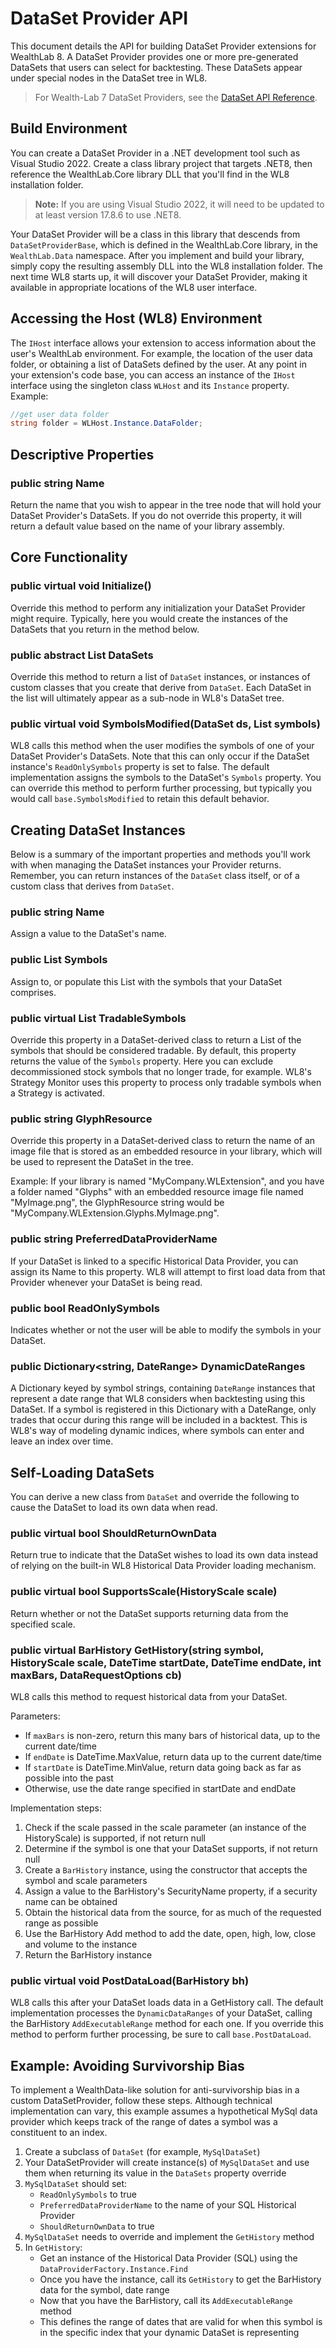# DataSet Provider API

This document details the API for building DataSet Provider extensions for WealthLab 8. A DataSet Provider provides one or more pre-generated DataSets that users can select for backtesting. These DataSets appear under special nodes in the DataSet tree in WL8.

> For Wealth-Lab 7 DataSet Providers, see the [DataSet API Reference](https://www.wealth-lab.com/Support/ApiReference/DataSet).

## Build Environment

You can create a DataSet Provider in a .NET development tool such as Visual Studio 2022. Create a class library project that targets .NET8, then reference the WealthLab.Core library DLL that you'll find in the WL8 installation folder.

> **Note:** If you are using Visual Studio 2022, it will need to be updated to at least version 17.8.6 to use .NET8.

Your DataSet Provider will be a class in this library that descends from `DataSetProviderBase`, which is defined in the WealthLab.Core library, in the `WealthLab.Data` namespace. After you implement and build your library, simply copy the resulting assembly DLL into the WL8 installation folder. The next time WL8 starts up, it will discover your DataSet Provider, making it available in appropriate locations of the WL8 user interface.

## Accessing the Host (WL8) Environment

The `IHost` interface allows your extension to access information about the user's WealthLab environment. For example, the location of the user data folder, or obtaining a list of DataSets defined by the user. At any point in your extension's code base, you can access an instance of the `IHost` interface using the singleton class `WLHost` and its `Instance` property. Example:

```csharp
//get user data folder
string folder = WLHost.Instance.DataFolder;
```

## Descriptive Properties

### public string Name
Return the name that you wish to appear in the tree node that will hold your DataSet Provider's DataSets. If you do not override this property, it will return a default value based on the name of your library assembly.

## Core Functionality

### public virtual void Initialize()
Override this method to perform any initialization your DataSet Provider might require. Typically, here you would create the instances of the DataSets that you return in the method below.

### public abstract List<DataSet> DataSets
Override this method to return a list of `DataSet` instances, or instances of custom classes that you create that derive from `DataSet`. Each DataSet in the list will ultimately appear as a sub-node in WL8's DataSet tree.

### public virtual void SymbolsModified(DataSet ds, List<string> symbols)
WL8 calls this method when the user modifies the symbols of one of your DataSet Provider's DataSets. Note that this can only occur if the DataSet instance's `ReadOnlySymbols` property is set to false. The default implementation assigns the symbols to the DataSet's `Symbols` property. You can override this method to perform further processing, but typically you would call `base.SymbolsModified` to retain this default behavior.

## Creating DataSet Instances

Below is a summary of the important properties and methods you'll work with when managing the DataSet instances your Provider returns. Remember, you can return instances of the `DataSet` class itself, or of a custom class that derives from `DataSet`.

### public string Name
Assign a value to the DataSet's name.

### public List<string> Symbols
Assign to, or populate this List with the symbols that your DataSet comprises.

### public virtual List<string> TradableSymbols
Override this property in a DataSet-derived class to return a List of the symbols that should be considered tradable. By default, this property returns the value of the `Symbols` property. Here you can exclude decommissioned stock symbols that no longer trade, for example. WL8's Strategy Monitor uses this property to process only tradable symbols when a Strategy is activated.

### public string GlyphResource
Override this property in a DataSet-derived class to return the name of an image file that is stored as an embedded resource in your library, which will be used to represent the DataSet in the tree. 

Example: If your library is named "MyCompany.WLExtension", and you have a folder named "Glyphs" with an embedded resource image file named "MyImage.png", the GlyphResource string would be "MyCompany.WLExtension.Glyphs.MyImage.png".

### public string PreferredDataProviderName
If your DataSet is linked to a specific Historical Data Provider, you can assign its Name to this property. WL8 will attempt to first load data from that Provider whenever your DataSet is being read.

### public bool ReadOnlySymbols
Indicates whether or not the user will be able to modify the symbols in your DataSet.

### public Dictionary<string, DateRange> DynamicDateRanges
A Dictionary keyed by symbol strings, containing `DateRange` instances that represent a date range that WL8 considers when backtesting using this DataSet. If a symbol is registered in this Dictionary with a DateRange, only trades that occur during this range will be included in a backtest. This is WL8's way of modeling dynamic indices, where symbols can enter and leave an index over time.

## Self-Loading DataSets

You can derive a new class from `DataSet` and override the following to cause the DataSet to load its own data when read.

### public virtual bool ShouldReturnOwnData
Return true to indicate that the DataSet wishes to load its own data instead of relying on the built-in WL8 Historical Data Provider loading mechanism.

### public virtual bool SupportsScale(HistoryScale scale)
Return whether or not the DataSet supports returning data from the specified scale.

### public virtual BarHistory GetHistory(string symbol, HistoryScale scale, DateTime startDate, DateTime endDate, int maxBars, DataRequestOptions cb)
WL8 calls this method to request historical data from your DataSet. 

Parameters:
- If `maxBars` is non-zero, return this many bars of historical data, up to the current date/time
- If `endDate` is DateTime.MaxValue, return data up to the current date/time
- If `startDate` is DateTime.MinValue, return data going back as far as possible into the past
- Otherwise, use the date range specified in startDate and endDate

Implementation steps:
1. Check if the scale passed in the scale parameter (an instance of the HistoryScale) is supported, if not return null
2. Determine if the symbol is one that your DataSet supports, if not return null
3. Create a `BarHistory` instance, using the constructor that accepts the symbol and scale parameters
4. Assign a value to the BarHistory's SecurityName property, if a security name can be obtained
5. Obtain the historical data from the source, for as much of the requested range as possible
6. Use the BarHistory Add method to add the date, open, high, low, close and volume to the instance
7. Return the BarHistory instance

### public virtual void PostDataLoad(BarHistory bh)
WL8 calls this after your DataSet loads data in a GetHistory call. The default implementation processes the `DynamicDataRanges` of your DataSet, calling the BarHistory `AddExecutableRange` method for each one. If you override this method to perform further processing, be sure to call `base.PostDataLoad`.

## Example: Avoiding Survivorship Bias

To implement a WealthData-like solution for anti-survivorship bias in a custom DataSetProvider, follow these steps. Although technical implementation can vary, this example assumes a hypothetical MySql data provider which keeps track of the range of dates a symbol was a constituent to an index.

1. Create a subclass of `DataSet` (for example, `MySqlDataSet`)
2. Your DataSetProvider will create instance(s) of `MySqlDataSet` and use them when returning its value in the `DataSets` property override
3. `MySqlDataSet` should set:
   - `ReadOnlySymbols` to true
   - `PreferredDataProviderName` to the name of your SQL Historical Provider
   - `ShouldReturnOwnData` to true
4. `MySqlDataSet` needs to override and implement the `GetHistory` method
5. In `GetHistory`:
   - Get an instance of the Historical Data Provider (SQL) using the `DataProviderFactory.Instance.Find`
   - Once you have the instance, call its `GetHistory` to get the BarHistory data for the symbol, date range
   - Now that you have the BarHistory, call its `AddExecutableRange` method
   - This defines the range of dates that are valid for when this symbol is in the specific index that your dynamic DataSet is representing 